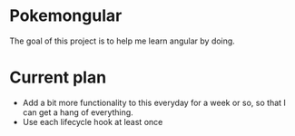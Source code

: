 # Pokemongular
The goal of this project is to help me learn angular by doing.

# Current plan
- Add a bit more functionality to this everyday for a week or so, so that I can get a hang of everything.
- Use each lifecycle hook at least once
